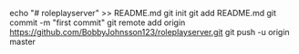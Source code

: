 echo "# roleplayserver" >> README.md
git init
git add README.md
git commit -m "first commit"
git remote add origin https://github.com/BobbyJohnsson123/roleplayserver.git
git push -u origin master
